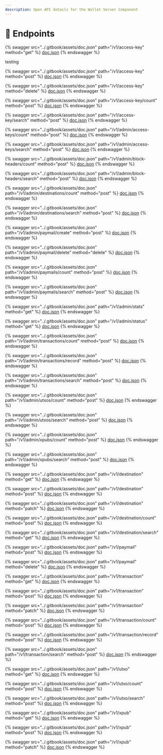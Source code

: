 ```yaml
---
description: Open API details for the Wallet Server Component
---
```


# 📒 Endpoints

{% swagger src="../.gitbook/assets/doc.json" path="/v1/access-key" method="get" %}
[doc.json](../.gitbook/assets/doc.json)
{% endswagger %}

testing

{% swagger src="../.gitbook/assets/doc.json" path="/v1/access-key" method="post" %}
[doc.json](../.gitbook/assets/doc.json)
{% endswagger %}

{% swagger src="../.gitbook/assets/doc.json" path="/v1/access-key" method="delete" %}
[doc.json](../.gitbook/assets/doc.json)
{% endswagger %}

{% swagger src="../.gitbook/assets/doc.json" path="/v1/access-key/count" method="post" %}
[doc.json](../.gitbook/assets/doc.json)
{% endswagger %}

{% swagger src="../.gitbook/assets/doc.json" path="/v1/access-key/search" method="post" %}
[doc.json](../.gitbook/assets/doc.json)
{% endswagger %}

{% swagger src="../.gitbook/assets/doc.json" path="/v1/admin/access-keys/count" method="post" %}
[doc.json](../.gitbook/assets/doc.json)
{% endswagger %}

{% swagger src="../.gitbook/assets/doc.json" path="/v1/admin/access-keys/search" method="post" %}
[doc.json](../.gitbook/assets/doc.json)
{% endswagger %}

{% swagger src="../.gitbook/assets/doc.json" path="/v1/admin/block-headers/count" method="post" %}
[doc.json](../.gitbook/assets/doc.json)
{% endswagger %}

{% swagger src="../.gitbook/assets/doc.json" path="/v1/admin/block-headers/search" method="post" %}
[doc.json](../.gitbook/assets/doc.json)
{% endswagger %}

{% swagger src="../.gitbook/assets/doc.json" path="/v1/admin/destinations/count" method="post" %}
[doc.json](../.gitbook/assets/doc.json)
{% endswagger %}

{% swagger src="../.gitbook/assets/doc.json" path="/v1/admin/destinations/search" method="post" %}
[doc.json](../.gitbook/assets/doc.json)
{% endswagger %}

{% swagger src="../.gitbook/assets/doc.json" path="/v1/admin/paymail/create" method="post" %}
[doc.json](../.gitbook/assets/doc.json)
{% endswagger %}

{% swagger src="../.gitbook/assets/doc.json" path="/v1/admin/paymail/delete" method="delete" %}
[doc.json](../.gitbook/assets/doc.json)
{% endswagger %}

{% swagger src="../.gitbook/assets/doc.json" path="/v1/admin/paymails/count" method="post" %}
[doc.json](../.gitbook/assets/doc.json)
{% endswagger %}

{% swagger src="../.gitbook/assets/doc.json" path="/v1/admin/paymails/search" method="post" %}
[doc.json](../.gitbook/assets/doc.json)
{% endswagger %}

{% swagger src="../.gitbook/assets/doc.json" path="/v1/admin/stats" method="get" %}
[doc.json](../.gitbook/assets/doc.json)
{% endswagger %}

{% swagger src="../.gitbook/assets/doc.json" path="/v1/admin/status" method="get" %}
[doc.json](../.gitbook/assets/doc.json)
{% endswagger %}

{% swagger src="../.gitbook/assets/doc.json" path="/v1/admin/transactions/count" method="post" %}
[doc.json](../.gitbook/assets/doc.json)
{% endswagger %}

{% swagger src="../.gitbook/assets/doc.json" path="/v1/admin/transactions/record" method="post" %}
[doc.json](../.gitbook/assets/doc.json)
{% endswagger %}

{% swagger src="../.gitbook/assets/doc.json" path="/v1/admin/transactions/search" method="post" %}
[doc.json](../.gitbook/assets/doc.json)
{% endswagger %}

{% swagger src="../.gitbook/assets/doc.json" path="/v1/admin/utxos/count" method="post" %}
[doc.json](../.gitbook/assets/doc.json)
{% endswagger %}

{% swagger src="../.gitbook/assets/doc.json" path="/v1/admin/utxos/search" method="post" %}
[doc.json](../.gitbook/assets/doc.json)
{% endswagger %}

{% swagger src="../.gitbook/assets/doc.json" path="/v1/admin/xpubs/count" method="post" %}
[doc.json](../.gitbook/assets/doc.json)
{% endswagger %}

{% swagger src="../.gitbook/assets/doc.json" path="/v1/admin/xpubs/search" method="post" %}
[doc.json](../.gitbook/assets/doc.json)
{% endswagger %}

{% swagger src="../.gitbook/assets/doc.json" path="/v1/destination" method="get" %}
[doc.json](../.gitbook/assets/doc.json)
{% endswagger %}

{% swagger src="../.gitbook/assets/doc.json" path="/v1/destination" method="post" %}
[doc.json](../.gitbook/assets/doc.json)
{% endswagger %}

{% swagger src="../.gitbook/assets/doc.json" path="/v1/destination" method="patch" %}
[doc.json](../.gitbook/assets/doc.json)
{% endswagger %}

{% swagger src="../.gitbook/assets/doc.json" path="/v1/destination/count" method="post" %}
[doc.json](../.gitbook/assets/doc.json)
{% endswagger %}

{% swagger src="../.gitbook/assets/doc.json" path="/v1/destination/search" method="get" %}
[doc.json](../.gitbook/assets/doc.json)
{% endswagger %}

{% swagger src="../.gitbook/assets/doc.json" path="/v1/paymail" method="post" %}
[doc.json](../.gitbook/assets/doc.json)
{% endswagger %}

{% swagger src="../.gitbook/assets/doc.json" path="/v1/paymail" method="delete" %}
[doc.json](../.gitbook/assets/doc.json)
{% endswagger %}

{% swagger src="../.gitbook/assets/doc.json" path="/v1/transaction" method="get" %}
[doc.json](../.gitbook/assets/doc.json)
{% endswagger %}

{% swagger src="../.gitbook/assets/doc.json" path="/v1/transaction" method="post" %}
[doc.json](../.gitbook/assets/doc.json)
{% endswagger %}

{% swagger src="../.gitbook/assets/doc.json" path="/v1/transaction" method="patch" %}
[doc.json](../.gitbook/assets/doc.json)
{% endswagger %}

{% swagger src="../.gitbook/assets/doc.json" path="/v1/transaction/count" method="post" %}
[doc.json](../.gitbook/assets/doc.json)
{% endswagger %}

{% swagger src="../.gitbook/assets/doc.json" path="/v1/transaction/record" method="post" %}
[doc.json](../.gitbook/assets/doc.json)
{% endswagger %}

{% swagger src="../.gitbook/assets/doc.json" path="/v1/transaction/search" method="post" %}
[doc.json](../.gitbook/assets/doc.json)
{% endswagger %}

{% swagger src="../.gitbook/assets/doc.json" path="/v1/utxo" method="get" %}
[doc.json](../.gitbook/assets/doc.json)
{% endswagger %}

{% swagger src="../.gitbook/assets/doc.json" path="/v1/utxo/count" method="post" %}
[doc.json](../.gitbook/assets/doc.json)
{% endswagger %}

{% swagger src="../.gitbook/assets/doc.json" path="/v1/utxo/search" method="post" %}
[doc.json](../.gitbook/assets/doc.json)
{% endswagger %}

{% swagger src="../.gitbook/assets/doc.json" path="/v1/xpub" method="get" %}
[doc.json](../.gitbook/assets/doc.json)
{% endswagger %}

{% swagger src="../.gitbook/assets/doc.json" path="/v1/xpub" method="post" %}
[doc.json](../.gitbook/assets/doc.json)
{% endswagger %}

{% swagger src="../.gitbook/assets/doc.json" path="/v1/xpub" method="patch" %}
[doc.json](../.gitbook/assets/doc.json)
{% endswagger %}
